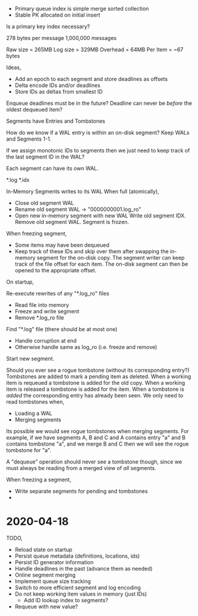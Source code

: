 
* Primary queue index is simple merge sorted collection
* Stable PK allocated on initial insert

Is a primary key index necessary?

278 bytes per message
1,000,000 messages

Raw size = 265MB
Log size = 329MB
Overhead = 64MB
Per Item = ~67 bytes

Ideas,
* Add an epoch to each segment and store deadlines as offsets
* Delta encode IDs and/or deadlines
* Store IDs as deltas from smallest ID



Enqueue deadlines must be in the future?
Deadline can never be _before_ the oldest dequeued item?

Segments have Entries and Tombstones

How do we know if a WAL entry is within an on-disk segment? Keep WALs and Segments 1-1.

If we assign monotonic IDs to segments then we just need to keep track of the
last segment ID in the WAL?

Each segment can have its own WAL.

*.log
*.idx

In-Memory Segments writes to its WAL
When full (atomically),
- Close old segment WAL
- Rename old segment WAL -> "0000000001.log_ro"
- Open new in-memory segment with new WAL
Write old segment IDX.
Remove old segment WAL.
Segment is frozen.

When freezing segment,
- Some items may have been dequeued
- Keep track of these IDs and skip over them after swapping the in-memory
  segment for the on-disk copy. The segment writer can keep track of the
  file offset for each item. The on-disk segment can then be opened to
  the appropriate offset.

On startup,

Re-execute rewrites of any "*.log_ro" files
- Read file into memory
- Freeze and write segment
- Remove *.log_ro file

Find "*.log" file (there should be at most one)
- Handle corruption at end
- Otherwise handle same as log_ro (i.e. freeze and remove)

Start new segment.

Should you ever see a rogue tombstone (without its corresponding entry?)
Tombstones are added to mark a pending item as deleted.
When a working item is requeued a tombstone is added for the old copy.
When a working item is released a tombstone is added for the item.
When a tombstone is _added_ the corresponding entry has already been seen.
We only need to read tombstones when,
- Loading a WAL
- Merging segments

Its possible we would see rogue tombstones when merging segments. For
example, if we have segments A, B and C and A contains entry "a" and B
contains tombstone "a", and we merge B and C then we will see the rogue
tombstone for "a".

A "dequeue" operation should never see a tombstone though, since we
must always be reading from a merged view of _all_ segments.

When freezing a segment,
- Write separate segments for pending and tombstones
-

# 2020-04-18

TODO,
- Reload state on startup
- Persist queue metadata (definitions, locations, ids)
- Persist ID generator information
- Handle deadlines in the past (advance them as needed)
- Online segment merging
- Implement queue size tracking
- Switch to more efficient segment and log encoding
- Do not keep working item values in memory (just IDs)
    - Add ID lookup index to segments?
- Requeue with new value?
